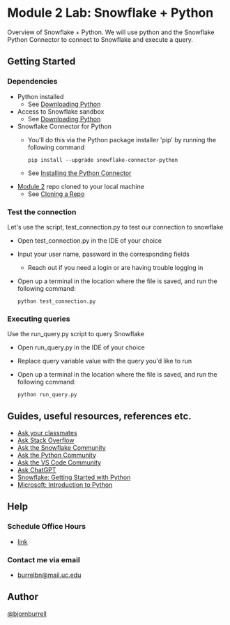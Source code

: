 # Module 2 Lab: Snowflake + Python
Overview of Snowflake + Python. We will use python and the Snowflake Python Connector to connect to Snowflake and execute a query.

## Getting Started

### Dependencies

* Python installed
    * See [Downloading Python](https://wiki.python.org/moin/BeginnersGuide/Download)
* Access to Snowflake sandbox
    * See [Downloading Python](https://uc.instructure.com/courses/1666166/pages/module-2-snowflake-info?module_item_id=71810477)
*  Snowflake Connector for Python
     * You'll do this via the Python package installer 'pip' by running the following command

        ```
        pip install --upgrade snowflake-connector-python
    * See [Installing the Python Connector](https://docs.snowflake.com/en/developer-guide/python-connector/python-connector-install)
* [Module 2](https://github.com/bjornburrell/Module2) repo cloned to your local machine
    * See [Cloning a Repo](https://docs.github.com/en/repositories/creating-and-managing-repositories/cloning-a-repository)



### Test the connection
Let's use the script, test_connection.py to test our connection to snowflake
* Open test_connection.py in the IDE of your choice
* Input your user name, password in the corresponding fields
    * Reach out if you need a login or are having trouble logging in
* Open up a terminal in the location where the file is saved, and run the following command:

    ```
    python test_connection.py
### Executing queries
Use the run_query.py script to query Snowflake
* Open run_query.py in the IDE of your choice
* Replace query variable value with the query you'd like to run
* Open up a terminal in the location where the file is saved, and run the following command:

    ```
    python run_query.py
    
## Guides, useful resources, references etc.
* [Ask your classmates](https://uc.instructure.com/courses/1666166/discussion_topics/8564268)
* [Ask Stack Overflow](https://stackoverflow.com/)
* [Ask the Snowflake Community](https://community.snowflake.com/s/)
* [Ask the Python Community](https://www.python.org/community/)
* [Ask the VS Code Community](https://code.visualstudio.com/community)
* [Ask ChatGPT](https://chat.openai.com/)
* [Snowflake: Getting Started with Python ](https://quickstarts.snowflake.com/guide/getting_started_with_python/index.html?index=..%2F..index#5)
* [Microsoft: Introduction to Python ](https://vscodeedu.com/courses/intro-to-python)



## Help
### Schedule Office Hours 

* [link](https://uc.instructure.com/courses/1666166#:~:text=Request%20Office%20Hours,an%20external%20site.) 
### Contact me via email
* burrelbn@mail.uc.edu

## Author

[@bjornburrell](https://github.com/bjornburrell)
